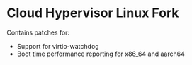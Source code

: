 # Cloud Hypervisor Linux Fork

Contains patches for:

* Support for virtio-watchdog
* Boot time performance reporting for x86_64 and aarch64

